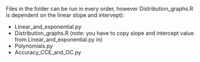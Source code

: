 Files in the folder can be run in every order, however Distribution_graphs.R is dependent on the linear slope and intervept):
* Linear_and_exponential.py
* Distribution_graphs.R (note: you have to copy slope and intercept value from Linear_and_exponential.py in)
* Polynomials.py
* Accuracy_CCE_and_OC.py
